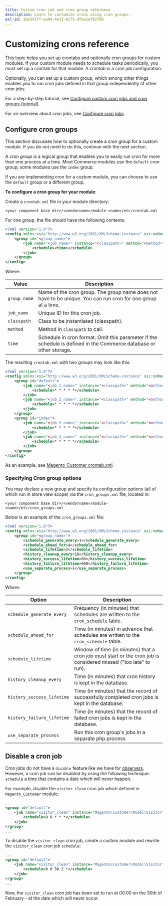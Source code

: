 ```yaml
---
title: Custom cron job and cron group reference
description: Learn to customize crons using cron groups.
exl-id: 16e342ff-aa94-4e31-8c75-dfea1ef02706
---
```

# Customizing crons reference

This topic helps you set up crontabs and optionally cron groups for custom modules. If your custom module needs to schedule tasks periodically, you must set up a crontab for that module. A _crontab_ is a cron job configuration.

Optionally, you can set up a custom group, which among other things enables you to run cron jobs defined in that group independently of other cron jobs.

For a step-by-step tutorial, see [Configure custom cron jobs and cron groups (tutorial)](custom-cron-tutorial.md).

For an overview about cron jobs, see [Configure cron jobs](../cli/configure-cron-jobs.md).

## Configure cron groups

This section discusses how to optionally create a cron group for a custom module. If you do not need to do this, continue with the next section.

A _cron group_ is a logical group that enables you to easily run cron for more than one process at a time. Most Commerce modules use the `default` cron group; some modules use the `index` group.

If you are implementing cron for a custom module, you can choose to use the `default` group or a different group.

**To configure a cron group for your module**:

Create a `crontab.xml` file in your module directory:

```text
<your component base dir>/<vendorname>/module-<name>/etc/crontab.xml
```

For one group, the file should have the following contents:

```xml
<?xml version="1.0"?>
<config xmlns:xsi="http://www.w3.org/2001/XMLSchema-instance" xsi:noNamespaceSchemaLocation="urn:magento:module:Magento_Cron:etc/crontab.xsd">
    <group id="<group_name>">
        <job name="<job_name>" instance="<classpath>" method="<method>">
            <schedule><time></schedule>
        </job>
    </group>
</config>
```

Where:

|Value|Description|
|---|---|
|`group_name`|Name of the cron group. The group name does not have to be unique. You can run cron for one group at a time.|
|`job_name`|Unique ID for this cron job.|
|`classpath`|Class to be instantiated (classpath).|
|`method`|Method in `classpath` to call.|
|`time`|Schedule in cron format. Omit this parameter if the schedule is defined in the Commerce database or other storage.|

The resulting `crontab.xml` with two groups may look like this:

```xml
<?xml version="1.0"?>
<config xmlns:xsi="http://www.w3.org/2001/XMLSchema-instance" xsi:noNamespaceSchemaLocation="urn:magento:module:Magento_Cron:etc/crontab.xsd">
    <group id="default">
        <job name="<job_1_name>" instance="<classpath>" method="<method_name>">
            <schedule>* * * * *</schedule>
        </job>
        <job name="<job_2_name>" instance="<classpath>" method="<method_name>">
            <schedule>* * * * *</schedule>
        </job>
    </group>
    <group id="index">
        <job name="<job_3_name>" instance="<classpath>" method="<method_name>">
            <schedule>* * * * *</schedule>
        </job>
        <job name="<job_4_name>" instance="<classpath>" method="<method_name>">
            <schedule>* * * * *</schedule>
        </job>
    </group>
</config>
```

As an example, see [Magento_Customer crontab.xml](https://github.com/magento/magento2/blob/2.4/app/code/Magento/Customer/etc/crontab.xml).

### Specifying Cron group options

You may declare a new group and specify its configuration options (all of which run in store view scope) via the `cron_groups.xml` file, located in:

```text
<your component base dir>/<vendorname>/module-<name>/etc/cron_groups.xml
```

Below is an example of the `cron_groups.xml` file:

```xml
<?xml version="1.0"?>
<config xmlns:xsi="http://www.w3.org/2001/XMLSchema-instance" xsi:noNamespaceSchemaLocation="urn:magento:module:Magento_Cron:etc/cron_groups.xsd">
    <group id="<group_name>">
        <schedule_generate_every>1</schedule_generate_every>
        <schedule_ahead_for>4</schedule_ahead_for>
        <schedule_lifetime>2</schedule_lifetime>
        <history_cleanup_every>10</history_cleanup_every>
        <history_success_lifetime>60</history_success_lifetime>
        <history_failure_lifetime>600</history_failure_lifetime>
        <use_separate_process>1</use_separate_process>
    </group>
</config>
```

Where:

| Option                     | Description                                                                                            |
| -------------------------- | ------------------------------------------------------------------------------------------------------ |
| `schedule_generate_every`  | Frequency (in minutes) that schedules are written to the `cron_schedule` table.                        |
| `schedule_ahead_for`       | Time (in minutes) in advance that schedules are written to the `cron_schedule` table.                  |
| `schedule_lifetime`        | Window of time (in minutes) that a cron job must start or the cron job is considered missed ("too late" to run). |
| `history_cleanup_every`    | Time (in minutes) that cron history is kept in the database.                                           |
| `history_success_lifetime` | Time (in minutes) that the record of successfully completed cron jobs is kept in the database.        |
| `history_failure_lifetime` | Time (in minutes) that the record of failed cron jobs is kept in the database.                        |
| `use_separate_process`     | Run this cron group's jobs in a separate php process                                             |

## Disable a cron job

Cron jobs do not have a `disable` feature like we have for [observers](https://developer.adobe.com/commerce/php/development/components/events-and-observers/#observers). However, a cron job can be disabled by using the following technique: `schedule` a time that contains a date which will never happen.

For example, disable the `visitor_clean` cron job which defined in `Magento_Customer` module:

```xml
...
<group id="default">
    <job name="visitor_clean" instance="Magento\Customer\Model\Visitor" method="clean">
        <schedule>0 0 * * *</schedule>
    </job>
</group>
...
```

To disable the `visitor_clean` cron job, create a custom module and rewrite the `visitor_clean` cron job `schedule`:

```xml
...
<group id="default">
    <job name="visitor_clean" instance="Magento\Customer\Model\Visitor" method="clean">
        <schedule>0 0 30 2 *</schedule>
    </job>
</group>
...
```

Now, the `visitor_clean` cron job has been set to run at 00:00 on the 30th of February - at the date which will never occur.
